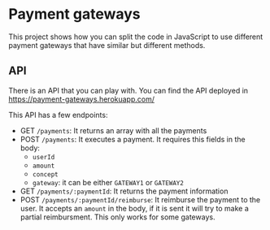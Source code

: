 # Payment gateways

This project shows how you can split the code in JavaScript to use different payment gateways that have similar but different methods.

## API

There is an API that you can play with. You can find the API deployed in https://payment-gateways.herokuapp.com/

This API has a few endpoints:

- GET `/payments`: It returns an array with all the payments
- POST `/payments`: It executes a payment. It requires this fields in the body:
  - `userId`
  - `amount`
  - `concept`
  - `gateway`: it can be either `GATEWAY1` or `GATEWAY2`
- GET `/payments/:paymentId`: It returns the payment information
- POST `/payments/:paymentId/reimburse`: It reimburse the payment to the user. It accepts an `amount` in the body, if it is sent it will try to make a partial reimbursment. This only works for some gateways.
